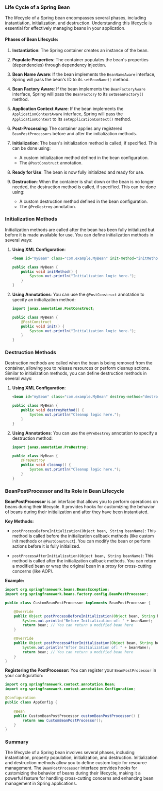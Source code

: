 ### Life Cycle of a Spring Bean

The lifecycle of a Spring bean encompasses several phases, including instantiation, initialization, and destruction. Understanding this lifecycle is essential for effectively managing beans in your application.

#### Phases of Bean Lifecycle:

1. **Instantiation**: The Spring container creates an instance of the bean.

2. **Populate Properties**: The container populates the bean's properties (dependencies) through dependency injection.

3. **Bean Name Aware**: If the bean implements the `BeanNameAware` interface, Spring will pass the bean's ID to its `setBeanName()` method.

4. **Bean Factory Aware**: If the bean implements the `BeanFactoryAware` interface, Spring will pass the `BeanFactory` to its `setBeanFactory()` method.

5. **Application Context Aware**: If the bean implements the `ApplicationContextAware` interface, Spring will pass the `ApplicationContext` to its `setApplicationContext()` method.

6. **Post-Processing**: The container applies any registered `BeanPostProcessors` before and after the initialization methods.

7. **Initialization**: The bean's initialization method is called, if specified. This can be done using:
   - A custom initialization method defined in the bean configuration.
   - The `@PostConstruct` annotation.

8. **Ready for Use**: The bean is now fully initialized and ready for use.

9. **Destruction**: When the container is shut down or the bean is no longer needed, the destruction method is called, if specified. This can be done using:
   - A custom destruction method defined in the bean configuration.
   - The `@PreDestroy` annotation.

### Initialization Methods

Initialization methods are called after the bean has been fully initialized but before it is made available for use. You can define initialization methods in several ways:

1. **Using XML Configuration**:
   ```xml
   <bean id="myBean" class="com.example.MyBean" init-method="initMethod"/>
   ```

   ```java
   public class MyBean {
       public void initMethod() {
           System.out.println("Initialization logic here.");
       }
   }
   ```

2. **Using Annotations**:
   You can use the `@PostConstruct` annotation to specify an initialization method:
   ```java
   import javax.annotation.PostConstruct;

   public class MyBean {
       @PostConstruct
       public void init() {
           System.out.println("Initialization logic here.");
       }
   }
   ```

### Destruction Methods

Destruction methods are called when the bean is being removed from the container, allowing you to release resources or perform cleanup actions. Similar to initialization methods, you can define destruction methods in several ways:

1. **Using XML Configuration**:
   ```xml
   <bean id="myBean" class="com.example.MyBean" destroy-method="destroyMethod"/>
   ```

   ```java
   public class MyBean {
       public void destroyMethod() {
           System.out.println("Cleanup logic here.");
       }
   }
   ```

2. **Using Annotations**:
   You can use the `@PreDestroy` annotation to specify a destruction method:
   ```java
   import javax.annotation.PreDestroy;

   public class MyBean {
       @PreDestroy
       public void cleanup() {
           System.out.println("Cleanup logic here.");
       }
   }
   ```

### BeanPostProcessor and Its Role in Bean Lifecycle

**BeanPostProcessor** is an interface that allows you to perform operations on beans during their lifecycle. It provides hooks for customizing the behavior of beans during their initialization and after they have been instantiated.

**Key Methods:**
- `postProcessBeforeInitialization(Object bean, String beanName)`: This method is called before the initialization callback methods (like custom init methods or `@PostConstruct`). You can modify the bean or perform actions before it is fully initialized.
  
- `postProcessAfterInitialization(Object bean, String beanName)`: This method is called after the initialization callback methods. You can return a modified bean or wrap the original bean in a proxy for cross-cutting concerns (like AOP).

**Example:**
```java
import org.springframework.beans.BeansException;
import org.springframework.beans.factory.config.BeanPostProcessor;

public class CustomBeanPostProcessor implements BeanPostProcessor {

    @Override
    public Object postProcessBeforeInitialization(Object bean, String beanName) throws BeansException {
        System.out.println("Before Initialization of: " + beanName);
        return bean; // You can return a modified bean here
    }

    @Override
    public Object postProcessAfterInitialization(Object bean, String beanName) throws BeansException {
        System.out.println("After Initialization of: " + beanName);
        return bean; // You can return a modified bean here
    }
}
```

**Registering the PostProcessor:**
You can register your `BeanPostProcessor` in your configuration:
```java
import org.springframework.context.annotation.Bean;
import org.springframework.context.annotation.Configuration;

@Configuration
public class AppConfig {
    
    @Bean
    public CustomBeanPostProcessor customBeanPostProcessor() {
        return new CustomBeanPostProcessor();
    }
}
```

### Summary

The lifecycle of a Spring bean involves several phases, including instantiation, property population, initialization, and destruction. Initialization and destruction methods allow you to define custom logic for resource management. The `BeanPostProcessor` interface provides hooks for customizing the behavior of beans during their lifecycle, making it a powerful feature for handling cross-cutting concerns and enhancing bean management in Spring applications.
